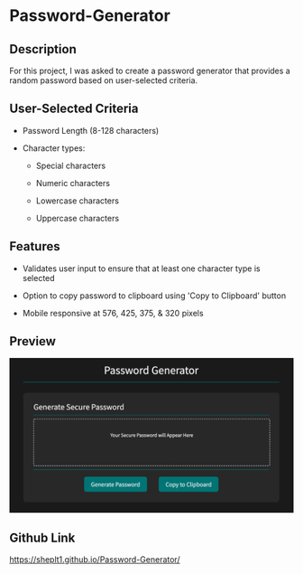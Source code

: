 # Password-Generator

## Description

For this project, I was asked to create a password generator that provides a random password based on user-selected criteria.

## User-Selected Criteria

* Password Length (8-128 characters)

* Character types:

  - Special characters

  - Numeric characters

  - Lowercase characters

  - Uppercase characters

## Features

* Validates user input to ensure that at least one character type is selected

* Option to copy password to clipboard using 'Copy to Clipboard' button

* Mobile responsive at 576, 425, 375, & 320 pixels

## Preview

![Alt text](Images/Password-Generator.png?raw=true "Password Generator Preview Image")

## Github Link

https://sheplt1.github.io/Password-Generator/







